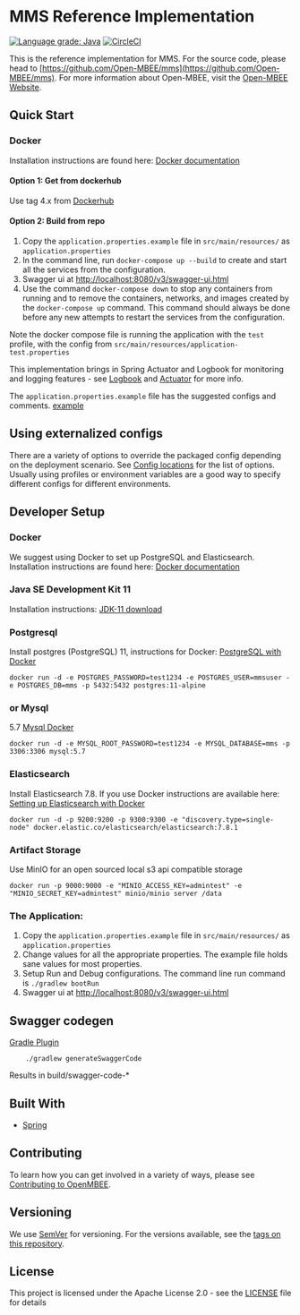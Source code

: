 # MMS Reference Implementation
[![Language grade: Java](https://img.shields.io/lgtm/grade/java/g/Open-MBEE/mms.svg?logo=lgtm&logoWidth=18)](https://lgtm.com/projects/g/Open-MBEE/mms/context:java) [![CircleCI](https://circleci.com/gh/Open-MBEE/mms.svg?style=svg)](https://circleci.com/gh/Open-MBEE/mms)

This is the reference implementation for MMS. For the source code, please head to [https://github.com/Open-MBEE/mms](https://github.com/Open-MBEE/mms). For more information about Open-MBEE, visit the [Open-MBEE Website](https://openmbee.org/).

## Quick Start
### Docker
Installation instructions are found here: [Docker documentation](https://docs.docker.com/)

#### Option 1: Get from dockerhub

Use tag 4.x from [Dockerhub](https://hub.docker.com/repository/docker/openmbee/mms/general)

#### Option 2: Build from repo
1. Copy the `application.properties.example` file in `src/main/resources/` as `application.properties`
1. In the command line, run `docker-compose up --build` to create and start all the services from the configuration. 
1. Swagger ui at [http://localhost:8080/v3/swagger-ui.html](http://localhost:8080/v3/swagger-ui.html)
1. Use the command `docker-compose down` to stop any containers from running and to remove the containers, networks, and images created by the `docker-compose up` command. This command should always be done before any new attempts to restart the services from the configuration. 

Note the docker compose file is running the application with the `test` profile, with the config from `src/main/resources/application-test.properties`

This implementation brings in Spring Actuator and Logbook for monitoring and logging features - see [Logbook](https://github.com/zalando/logbook) and [Actuator](https://docs.spring.io/spring-boot/docs/current/reference/html/production-ready-features.html) for more info. 

The `application.properties.example` file has the suggested configs and comments. [example](https://github.com/Open-MBEE/mmsri/blob/develop/src/main/resources/application.properties.example)

## Using externalized configs
There are a variety of options to override the packaged config depending on the deployment scenario. See [Config locations](https://docs.spring.io/spring-boot/docs/current/reference/html/spring-boot-features.html#boot-features-external-config) for the list of options. Usually using profiles or environment variables are a good way to specify different configs for different environments.

## Developer Setup
### Docker 
We suggest using Docker to set up PostgreSQL and Elasticsearch.  Installation 
instructions are found here: [Docker documentation](https://docs.docker.com/)

### Java SE Development Kit 11
Installation instructions: [JDK-11 download](https://www.oracle.com/java/technologies/javase-jdk11-downloads.html)

### Postgresql
Install postgres (PostgreSQL) 11, instructions for Docker: [PostgreSQL with Docker](https://hub.docker.com/_/postgres)

    docker run -d -e POSTGRES_PASSWORD=test1234 -e POSTGRES_USER=mmsuser -e POSTGRES_DB=mms -p 5432:5432 postgres:11-alpine
    
### or Mysql
5.7 [Mysql Docker](https://hub.docker.com/_/mysql/)

    docker run -d -e MYSQL_ROOT_PASSWORD=test1234 -e MYSQL_DATABASE=mms -p 3306:3306 mysql:5.7

### Elasticsearch
Install Elasticsearch 7.8.  If you use Docker instructions are available here: [Setting up Elasticsearch with Docker](https://www.elastic.co/guide/en/elasticsearch/reference/current/docker.html)

    docker run -d -p 9200:9200 -p 9300:9300 -e "discovery.type=single-node" docker.elastic.co/elasticsearch/elasticsearch:7.8.1

### Artifact Storage
Use MinIO for an open sourced local s3 api compatible storage

    docker run -p 9000:9000 -e "MINIO_ACCESS_KEY=admintest" -e "MINIO_SECRET_KEY=admintest" minio/minio server /data
    
### The Application:
1. Copy the `application.properties.example` file in `src/main/resources/` as `application.properties`
1. Change values for all the appropriate properties. The example file holds sane values for most properties.
1. Setup Run and Debug configurations. The command line run command is `./gradlew bootRun`
1. Swagger ui at [http://localhost:8080/v3/swagger-ui.html](http://localhost:8080/v3/swagger-ui.html)

## Swagger codegen

[Gradle Plugin](https://github.com/int128/gradle-swagger-generator-plugin)

        ./gradlew generateSwaggerCode
        
Results in build/swagger-code-*

## Built With

* [Spring](https://spring.io)


## Contributing

To learn how you can get involved in a variety of ways, please see [Contributing to OpenMBEE](https://www.openmbee.org/contribute).

## Versioning

We use [SemVer](http://semver.org/) for versioning. For the versions available, see the [tags on this repository](https://github.com/Open-MBEE/mms-sdvc.git). 


## License

This project is licensed under the Apache License 2.0 - see the [LICENSE](LICENSE) file for details



